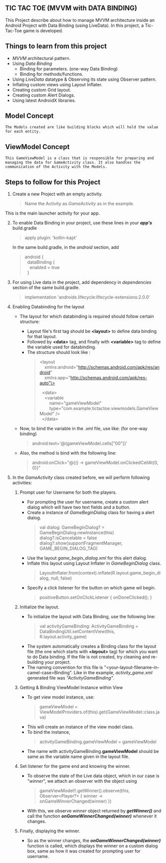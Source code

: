 ## TIC TAC TOE (MVVM with DATA BINDING)

This Project describe about how to manage MVVM architecture inside an Android Project with Data Binding (using LiveData). In this project, a Tic-Tac-Toe game is developed.

## Things to learn from this project
- *MVVM* architectural pattern.
- Using *Data Binding*
  - Binding for parameters. (one-way Data Binding)
  - Binding for methods/functions.
- Using *LiveData* datatype & Observing its state using Observer pattern.
- Inflating custom views using Layout Inflater.
- Creating custom Grid layout.
- Creating custom Alert Dialogs.
- Using latest AndroidX libraries.

## Model Concept
    The Models created are like building blocks which will hold the value for each entity.

## ViewModel Concept
    This GameViewModel is a class that is responsible for preparing and managing the data for GameActivity class. It also handles the communication of the Activity with the Models.

## Steps to follow for this Project
1) Create a new Project with an empty activity.
    > Name the Activity as *GameActivity* as in the example. 
  
This is the main launcher activity for your app.

2) To enable Data Binding in your project, use these lines in your ***app's*** build.gradle
    > apply plugin: 'kotlin-kapt'
  
    In the same build.gradle, in the *android* section, add
    > android { \
    > &nbsp;&nbsp;dataBinding { \
    > &nbsp;&nbsp;&nbsp;&nbsp;enabled = true \
    > &nbsp;&nbsp;}
  
3) For using Live data in the project, add dependency in *dependencies* section of the same build.gradle.
    > implementation 'androidx.lifecycle:lifecycle-extensions:2.0.0'
  
4) Enabling Databinding for the layout
    - The layout for which databinding is required should follow certain structure:
      - Layout file's first tag should be **\<layout\>** to define data binding for that layout.
      - Followed by **\<data\>** tag, and finally with **\<variable\>** tag to define the variable used for databinding.
      - The structure should look like : 
        > <layout \
        > &nbsp;&nbsp;&nbsp;&nbsp;xmlns:android="http://schemas.android.com/apk/res/android" \
        > &nbsp;&nbsp;&nbsp;&nbsp;xmlns:app="http://schemas.android.com/apk/res-auto"\> 
        >
        > &nbsp;&nbsp;\<data\> \
        > &nbsp;&nbsp;&nbsp;&nbsp;\<variable \
        > &nbsp;&nbsp;&nbsp;&nbsp;&nbsp;&nbsp;&nbsp;&nbsp;name="gameViewModel" \
        > &nbsp;&nbsp;&nbsp;&nbsp;&nbsp;&nbsp;&nbsp;&nbsp;type="com.example.tictactoe.viewmodels.GameViewModel" \/\> \
        > &nbsp;&nbsp;\</data\>

    - Now, to bind the variable in the .xml file, use like: (for one-way binding)
        > android:text='@{gameViewModel.cells["00"]}'
    - Also, the method is bind with the following line: 
        > android:onClick="@{() -> gameViewModel.onClickedCellAt(0, 0)}"

5) In the *GameActivity* class created before, we will perform following activities:
    1) Prompt user for Username for both the players.
        - For prompting the user for username, create a custom alert dialog which will have two text fields and a button. 
        - Create a instance of *GameBeginDialog* class for having a alert dialog.
          > val dialog: GameBeginDialog? = GameBeginDialog.newInstance(this) \
          > dialog?.isCancelable = false \
          > dialog?.show(supportFragmentManager, GAME_BEGIN_DIALOG_TAG) 
        - Use the layout *game_begin_dialog.xml* for this alert dialog.
        - Inflate this layout using Layout Inflater in *GameBeginDialog* class.
          > LayoutInflater.from(context).inflate(R.layout.game_begin_dialog, null, false) 
        - Specify a click listener for the button on which game wil begin.
          > positiveButton.setOnClickListener { onDoneClicked(); } 
          
   2) Initialize the layout.
      - To initialize the layout with Data Binding, use the following line:
        > val activityGameBinding: ActivityGameBinding = DataBindingUtil.setContentView(this, R.layout.activity_game)
      - The system automatically creates a Binding class for the layout file (the one which starts with ***\<layout\>*** tag) for which you want to do Data binding. If the file is not created, try cleaning and re-building your project.
      - The naming convention for this file is "\<your-layout-filename-in-camel-case\>Binding". Like in the example, *activity_game.xml* generated file was *"ActivityGameBinding"*.
      
   3) Getting & Binding ViewModel Instance within View
      - To get view model instance, use:
        > gameViewModel = ViewModelProviders.of(this).get(GameViewModel::class.java)
      - This will create an instance of the view model class.
      - To bind the instance,
        > activityGameBinding.gameViewModel = gameViewModel
      - The name with activityGameBinding.**gameViewModel** should be same as the variable name given in the layout file.
        
   4) Set listener for the game end and knowing the winner.
      - To observe the state of the Live data object, which in our case is "*winner*", we attach an observer with the object using
        > gameViewModel!!.getWinner().observe(this, Observer<Player?> { winner -> onGameWinnerChanged(winner) })
      - With this, we observe *winner* object returned by ***getWinner()*** and call the function ***onGameWinnerChanged(winner)*** whenever it changes.
      
   5) Finally, displaying the winner.
      - So as the winner changes, the ***onGameWinnerChanged(winner)*** function is called, which displays the winner on a custom dialog box, same as how it was created for prompting user for username.
    
